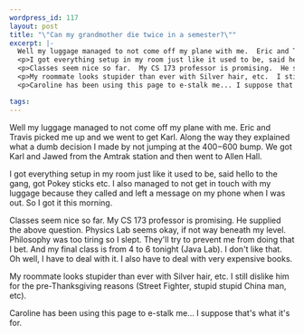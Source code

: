 ```yaml
--- 
wordpress_id: 117
layout: post
title: "\"Can my grandmother die twice in a semester?\""
excerpt: |-
  Well my luggage managed to not come off my plane with me.  Eric and Travis picked me up and we went to get Karl.  Along the way they explained what a dumb decision I made by not jumping at the $400-$600 bump.  We got Karl and Jawed from the Amtrak station and then went to Allen Hall.
  <p>I got everything setup in my room just like it used to be, said hello to the gang, got Pokey sticks etc.  I also managed to not get in touch with my luggage because they called and left a message on my phone when I was out.  So I got it this morning.
  <p>Classes seem nice so far.  My CS 173 professor is promising.  He supplied the above question.  Physics Lab seems okay, if not way beneath my level.  Philosophy was too tiring so I slept.  They'll try to prevent me from doing that I bet.  And my final class is from 4 to 6 tonight (Java Lab).  I don't like that.  Oh well, I have to deal with it.  I also have to deal with very expensive books.  
  <p>My roommate looks stupider than ever with Silver hair, etc.  I still dislike him for the pre-Thanksgiving reasons (Street Fighter, stupid stupid China man, etc).
  <p>Caroline has been using this page to e-stalk me... I suppose that's what it's for.

tags: 
---
```


Well my luggage managed to not come off my plane with me.  Eric and Travis picked me up and we went to get Karl.  Along the way they explained what a dumb decision I made by not jumping at the $400-$600 bump.  We got Karl and Jawed from the Amtrak station and then went to Allen Hall.
<p>I got everything setup in my room just like it used to be, said hello to the gang, got Pokey sticks etc.  I also managed to not get in touch with my luggage because they called and left a message on my phone when I was out.  So I got it this morning.
<p>Classes seem nice so far.  My CS 173 professor is promising.  He supplied the above question.  Physics Lab seems okay, if not way beneath my level.  Philosophy was too tiring so I slept.  They'll try to prevent me from doing that I bet.  And my final class is from 4 to 6 tonight (Java Lab).  I don't like that.  Oh well, I have to deal with it.  I also have to deal with very expensive books.  
<p>My roommate looks stupider than ever with Silver hair, etc.  I still dislike him for the pre-Thanksgiving reasons (Street Fighter, stupid stupid China man, etc).
<p>Caroline has been using this page to e-stalk me... I suppose that's what it's for.
